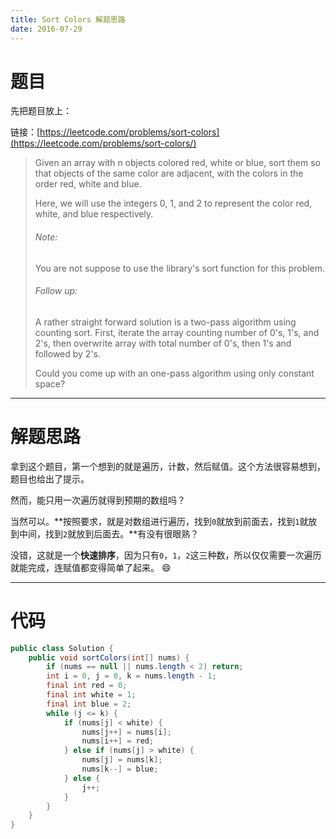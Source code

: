 ```yaml
---
title: Sort Colors 解题思路
date: 2016-07-29
---
```


# 题目

先把题目放上：

链接：[https://leetcode.com/problems/sort-colors](https://leetcode.com/problems/sort-colors/)

> Given an array with n objects colored red, white or blue, sort them so that objects of the same color are  adjacent, with the colors in the order red, white and blue.
>
> Here, we will use the integers 0, 1, and 2 to represent the color red, white, and blue respectively.
>
> ###### Note:
> You are not suppose to use the library's sort function for this problem.
>
> ###### Follow up:
> A rather straight forward solution is a two-pass algorithm using counting sort.
> First, iterate the array counting number of 0's, 1's, and 2's, then overwrite array with total number of 0's,  then 1's and followed by 2's.
>
> Could you come up with an one-pass algorithm using only constant space?

---

# 解题思路

拿到这个题目，第一个想到的就是遍历，计数，然后赋值。这个方法很容易想到，题目也给出了提示。

然而，能只用一次遍历就得到预期的数组吗？

当然可以。**按照要求，就是对数组进行遍历，找到`0`就放到前面去，找到`1`就放到中间，找到`2`就放到后面去。**有没有很眼熟？

没错，这就是一个**快速排序**，因为只有`0`，`1`，`2`这三种数，所以仅仅需要一次遍历就能完成，连赋值都变得简单了起来。 :smile: 

---

# 代码

```java
public class Solution {
	public void sortColors(int[] nums) {
		if (nums == null || nums.length < 2) return;
		int i = 0, j = 0, k = nums.length - 1;
		final int red = 0;
		final int white = 1;
		final int blue = 2;
		while (j <= k) {
			if (nums[j] < white) {
				nums[j++] = nums[i];
				nums[i++] = red;
			} else if (nums[j] > white) {
				nums[j] = nums[k];
				nums[k--] = blue;
			} else {
				j++;
			}
		}
	}
}

```
